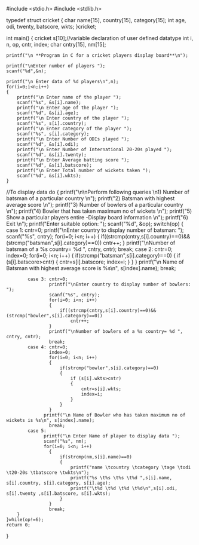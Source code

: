 #include <stdio.h>
#include <stdlib.h>

typedef struct cricket
{
    char name[15], country[15], category[15];
    int age, odi, twenty, batscore, wkts;
}cricket;

int main()
{
    cricket s[10];//variable declaration of user defined datatype
    int i, n, op, cntr, index;
    char cntry[15], nm[15];

    printf("\n **Program in C for a cricket players display board**\n");

    printf("\nEnter number of players ");
    scanf("%d",&n);

    printf("\n Enter data of %d players\n",n);
    for(i=0;i<n;i++)
    {
        printf("\n Enter name of the player ");
        scanf("%s", &s[i].name);
        printf("\n Enter age of the player ");
        scanf("%d", &s[i].age);
        printf("\n Enter country of the player ");
        scanf("%s", s[i].country);
        printf("\n Enter category of the player ");
        scanf("%s", s[i].category);
        printf("\n Enter Number of ODIs played ");
        scanf("%d", &s[i].odi);
        printf("\n Enter Number of International 20-20s played ");
        scanf("%d", &s[i].twenty);
        printf("\n Enter Average batting score ");
        scanf("%d", &s[i].batscore);
        printf("\n Enter Total number of wickets taken ");
        scanf("%d", &s[i].wkts);
    }
//To display data
    do
    {
        printf("\n\nPerform following queries \n1) Number of batsman of a particular country \n");
        printf("2) Batsman with highest average score \n");
        printf("3) Number of bowlers of a particular country \n");
        printf("4) Bowler that has taken maximum no of wickets \n");
        printf("5) Show a particular players entire -Display board information \n");
        printf("6) Exit \n");
        printf("Enter suitable option: ");
        scanf("%d", &op);
        switch(op)
        {
            case 1: cntr=0;
                    printf("\nEnter country to display number of batsman: ");
                    scanf("%s", cntry);
                    for(i=0; i<n; i++)
                    {
                        if((strcmp(cntry,s[i].country)==0)&&(strcmp("batsman",s[i].category)==0))
                            cntr++;
                    }
                    printf("\nNumber of batsman of a %s country= %d ", cntry, cntr);
                    break;
            case 2: cntr=0;
                    index=0;
                    for(i=0; i<n; i++)
                    {
                        if(strcmp("batsman",s[i].category)==0)
                        {
                            if (s[i].batscore>cntr)
                            {
                                cntr=s[i].batscore;
                                index=i;
                            }
                        }
                    }
                  printf("\n Name of Batsman with highest average score is %s\n", s[index].name);
                  break;

            case 3: cntr=0;
                    printf("\nEnter country to display number of bowlers: ");
                    scanf("%s", cntry);
                    for(i=0; i<n; i++)
                    {
                        if((strcmp(cntry,s[i].country)==0)&&(strcmp("bowler",s[i].category)==0))
                            cntr++;
                    }
                    printf("\nNumber of bowlers of a %s country= %d ", cntry, cntr);
                    break;
            case 4: cntr=0;
                    index=0;
                    for(i=0; i<n; i++)
                    {
                        if(strcmp("bowler",s[i].category)==0)
                        {
                            if (s[i].wkts>cntr)
                            {
                                cntr=s[i].wkts;
                                index=i;
                            }
                        }
                    }
                  printf("\n Name of Bowler who has taken maximum no of wickets is %s\n", s[index].name);
                    break;
            case 5:
                  printf("\n Enter Name of player to display data ");
                  scanf("%s", nm);
                  for(i=0; i<n; i++)
                    {
                        if(strcmp(nm,s[i].name)==0)
                        {
                            printf("name \tcountry \tcategory \tage \todi \t20-20s \tbatscore \twkts\n");
                            printf("%s \t%s \t%s \t%d ",s[i].name, s[i].country, s[i].category, s[i].age);
                            printf("\t%d \t%d \t%d \t%d\n",s[i].odi, s[i].twenty ,s[i].batscore, s[i].wkts);
                        }
                    }
                    break;
        }
    }while(op!=6);
    return 0;
}
